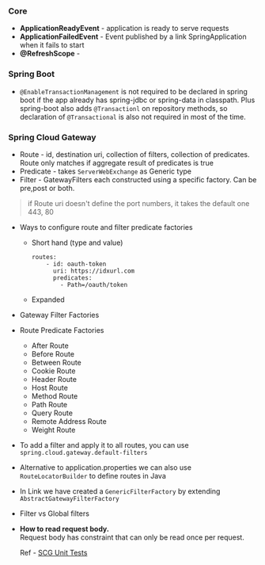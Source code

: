 ### Core

- **ApplicationReadyEvent** - application is ready to serve requests
- **ApplicationFailedEvent** - Event published by a link SpringApplication when it fails to start
- **@RefreshScope** -

### Spring Boot

- `@EnableTransactionManagement` is not required to be declared in spring boot if the app already has spring-jdbc or spring-data in classpath. Plus spring-boot also adds `@Transactionl` on repository methods, so declaration of `@Transactional` is also not required in most of the time.

### Spring Cloud Gateway

- Route - id, destination uri, collection of filters, collection of predicates. Route only matches if aggregate result of predicates is true
- Predicate - takes `ServerWebExchange` as Generic type
- Filter - GatewayFilters each constructed using a specific factory. Can be pre,post or both.

> if Route uri doesn't define the port numbers, it takes the default one 443, 80

- Ways to configure route and filter predicate factories
  - Short hand (type and value)
    ```
    routes:
        - id: oauth-token
          uri: https://idxurl.com
          predicates:
            - Path=/oauth/token
    ```
  - Expanded
- Gateway Filter Factories
- Route Predicate Factories

  - After Route
  - Before Route
  - Between Route
  - Cookie Route
  - Header Route
  - Host Route
  - Method Route
  - Path Route
  - Query Route
  - Remote Address Route
  - Weight Route

- To add a filter and apply it to all routes, you can use `spring.cloud.gateway.default-filters`
- Alternative to application.properties we can also use `RouteLocatorBuilder` to define routes in Java
- In Link we have created a `GenericFilterFactory` by extending `AbstractGatewayFilterFactory`
- Filter vs Global filters
- **How to read request body.** </br>
  Request body has constraint that can only be read once per request.

  Ref - [SCG Unit Tests](https://github.com/spring-cloud/spring-cloud-gateway/tree/master/spring-cloud-gateway-core/src/test/java/org/springframework/cloud/gateway/filter/factory)
